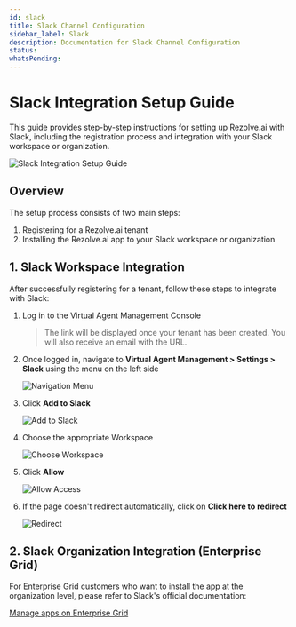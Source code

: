 ```yaml
---
id: slack
title: Slack Channel Configuration
sidebar_label: Slack
description: Documentation for Slack Channel Configuration
status: 
whatsPending: 
---
```


# Slack Integration Setup Guide

This guide provides step-by-step instructions for setting up Rezolve.ai with Slack, including the registration process and integration with your Slack workspace or organization.

![Slack Integration Setup Guide](/img/Bot%20Analytics/slack1.png)

## Overview

The setup process consists of two main steps:
1. Registering for a Rezolve.ai tenant
2. Installing the Rezolve.ai app to your Slack workspace or organization

## 1. Slack Workspace Integration

After successfully registering for a tenant, follow these steps to integrate with Slack:

1. Log in to the Virtual Agent Management Console
   > The link will be displayed once your tenant has been created. You will also receive an email with the URL.

2. Once logged in, navigate to **Virtual Agent Management > Settings > Slack** using the menu on the left side

   ![Navigation Menu](/img/reference/images/Slack-signup-process-2_page2_2.png)

3. Click **Add to Slack**

   ![Add to Slack](/img/reference/images/Slack-signup-process-2_page3_2.png)

4. Choose the appropriate Workspace

   ![Choose Workspace](/img/reference/images/Slack-signup-process-2_page3_3.png)

5. Click **Allow**

   ![Allow Access](/img/reference/images/Slack-signup-process-2_page3_4.png)

6. If the page doesn't redirect automatically, click on **Click here to redirect**

   ![Redirect](/img/reference/images/Slack-signup-process-2_page3_5.png)

## 2. Slack Organization Integration (Enterprise Grid)

For Enterprise Grid customers who want to install the app at the organization level, please refer to Slack's official documentation:

[Manage apps on Enterprise Grid](https://slack.com/help/articles/360000281563-Manage-apps-on-Enterprise-Grid#install-an-app-at-the-org-level)

